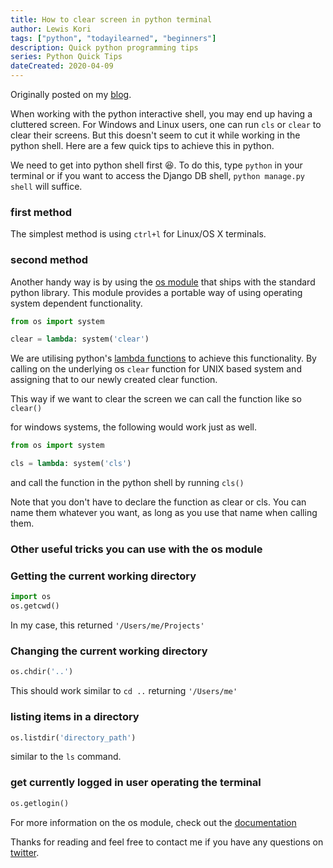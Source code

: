 ```yaml
---
title: How to clear screen in python terminal
author: Lewis Kori
tags: ["python", "todayilearned", "beginners"]
description: Quick python programming tips
series: Python Quick Tips
dateCreated: 2020-04-09
---
```

Originally posted on my [blog](https://lewiskori.com/post/how-to-clear-screen-in-python-terminal).

When working with the python interactive shell, you may end up having a cluttered screen. For Windows and Linux users, one can run `cls` or `clear` to clear their screens. But this doesn't seem to cut it while working in the python shell. Here are a few quick tips to achieve this in python. 

We need to get into python shell first 😆. To do this, type `python` in your terminal or if you want to access the Django DB shell, `python manage.py shell` will suffice.

### first method

The simplest method is using `ctrl+l` for Linux/OS X terminals.

### second method

Another handy way is by using the [os module](https://docs.python.org/3/library/os.html) that ships with the standard python library. This module provides a portable way of using operating system dependent functionality.

```python
from os import system

clear = lambda: system('clear')
```

We are utilising python's [lambda functions](https://www.w3schools.com/python/python_lambda.asp) to achieve this functionality. By calling on the underlying os `clear` function for UNIX based system and assigning that to our newly created clear function.

This way if we want to clear the screen we can call the function like so `clear()`

for windows systems, the following would work just as well.

```python
from os import system

cls = lambda: system('cls')
```

and call the function in the python shell by running `cls()`

Note that you don't have to declare the function as clear or cls. You can name them whatever you want, as long as you use that name when calling them.

### Other useful tricks you can use with the os module

### Getting the current working directory

```python
import os
os.getcwd()
```

In my case, this returned `'/Users/me/Projects'`

### Changing the current working directory

```python
os.chdir('..')
```

This should work similar to `cd ..` returning `'/Users/me'`

### listing items in a directory

```python
os.listdir('directory_path')
```

similar to the `ls` command.

### get currently logged in user operating the terminal

```python
os.getlogin()
```

For more information on the os module, check out the [documentation](https://docs.python.org/3/library/os.html)

Thanks for reading and feel free to contact me if you have any questions on [twitter](https://twitter.com/lewis_kihiu).
